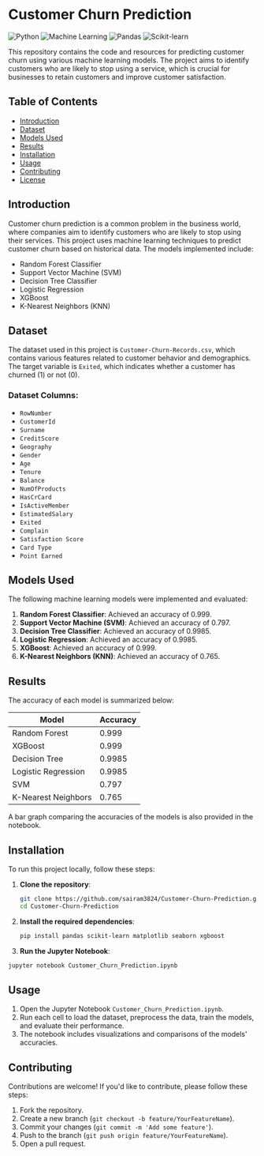 # Customer Churn Prediction

![Python](https://img.shields.io/badge/Python-3.x-blue)
![Machine Learning](https://img.shields.io/badge/Machine-Learning-orange)
![Pandas](https://img.shields.io/badge/Pandas-Data-Analysis-green)
![Scikit-learn](https://img.shields.io/badge/Scikit-learn-ML-blue)

This repository contains the code and resources for predicting customer churn using various machine learning models. The project aims to identify customers who are likely to stop using a service, which is crucial for businesses to retain customers and improve customer satisfaction.

## Table of Contents
- [Introduction](#introduction)
- [Dataset](#dataset)
- [Models Used](#models-used)
- [Results](#results)
- [Installation](#installation)
- [Usage](#usage)
- [Contributing](#contributing)
- [License](#license)

## Introduction
Customer churn prediction is a common problem in the business world, where companies aim to identify customers who are likely to stop using their services. This project uses machine learning techniques to predict customer churn based on historical data. The models implemented include:
- Random Forest Classifier
- Support Vector Machine (SVM)
- Decision Tree Classifier
- Logistic Regression
- XGBoost
- K-Nearest Neighbors (KNN)

## Dataset
The dataset used in this project is `Customer-Churn-Records.csv`, which contains various features related to customer behavior and demographics. The target variable is `Exited`, which indicates whether a customer has churned (1) or not (0).

### Dataset Columns:
- `RowNumber`
- `CustomerId`
- `Surname`
- `CreditScore`
- `Geography`
- `Gender`
- `Age`
- `Tenure`
- `Balance`
- `NumOfProducts`
- `HasCrCard`
- `IsActiveMember`
- `EstimatedSalary`
- `Exited`
- `Complain`
- `Satisfaction Score`
- `Card Type`
- `Point Earned`

## Models Used
The following machine learning models were implemented and evaluated:
1. **Random Forest Classifier**: Achieved an accuracy of 0.999.
2. **Support Vector Machine (SVM)**: Achieved an accuracy of 0.797.
3. **Decision Tree Classifier**: Achieved an accuracy of 0.9985.
4. **Logistic Regression**: Achieved an accuracy of 0.9985.
5. **XGBoost**: Achieved an accuracy of 0.999.
6. **K-Nearest Neighbors (KNN)**: Achieved an accuracy of 0.765.

## Results
The accuracy of each model is summarized below:

| Model                  | Accuracy |
|------------------------|----------|
| Random Forest          | 0.999    |
| XGBoost                | 0.999    |
| Decision Tree          | 0.9985   |
| Logistic Regression    | 0.9985   |
| SVM                    | 0.797    |
| K-Nearest Neighbors    | 0.765    |

A bar graph comparing the accuracies of the models is also provided in the notebook.

## Installation
To run this project locally, follow these steps:

1. **Clone the repository**:
   ```bash
   git clone https://github.com/sairam3824/Customer-Churn-Prediction.git
   cd Customer-Churn-Prediction
2. **Install the required dependencies**:
   ```bash
   pip install pandas scikit-learn matplotlib seaborn xgboost
3. **Run the Jupyter Notebook**:
  ```bash
  jupyter notebook Customer_Churn_Prediction.ipynb
```
## Usage

1. Open the Jupyter Notebook `Customer_Churn_Prediction.ipynb`.
2. Run each cell to load the dataset, preprocess the data, train the models, and evaluate their performance.
3. The notebook includes visualizations and comparisons of the models' accuracies.

## Contributing

Contributions are welcome! If you'd like to contribute, please follow these steps:

1. Fork the repository.
2. Create a new branch (`git checkout -b feature/YourFeatureName`).
3. Commit your changes (`git commit -m 'Add some feature'`).
4. Push to the branch (`git push origin feature/YourFeatureName`).
5. Open a pull request.

